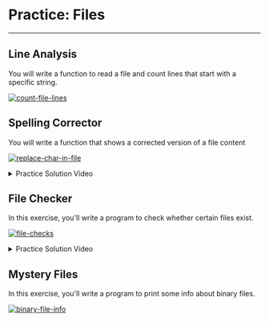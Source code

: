 # Practice: Files

---

## Line Analysis

You will write a function to read a file and count lines that start with a specific string.

[![count-file-lines](https://img.shields.io/static/v1?label=Open%20Project&message=count%20file%20lines&color=blue)](https://classroom.github.com/a/1kxDKuUN)

## Spelling Corrector

You will write a function that shows a corrected version of a file content

[![replace-char-in-file](https://img.shields.io/static/v1?label=Open%20Project&message=replace%20char%20in%20file&color=blue)](https://classroom.github.com/a/K1zOUhNZ)

<details><summary>Practice Solution Video</summary>

<div style="position: relative; padding-bottom: 56.25%; height: 0;"><iframe src="https://www.loom.com/embed/8820bd0dc81f400f982a450052f42dfb" frameborder="0" webkitallowfullscreen mozallowfullscreen allowfullscreen style="position: absolute; top: 0; left: 0; width: 100%; height: 100%;"></iframe></div>

</details>

## File Checker

In this exercise, you'll write a program to check whether certain files exist.

[![file-checks](https://img.shields.io/static/v1?label=Open%20Project&message=file%20checks&color=blue)](https://classroom.github.com/a/Dajh96AT)

<details><summary>Practice Solution Video</summary>

<div style="position: relative; padding-bottom: 56.25%; height: 0;"><iframe src="https://www.loom.com/embed/b3c5c119bad6424eb0ea0b9986b2b119" frameborder="0" webkitallowfullscreen mozallowfullscreen allowfullscreen style="position: absolute; top: 0; left: 0; width: 100%; height: 100%;"></iframe></div>

</details>

## Mystery Files

In this exercise, you'll write a program to print some info about binary files.

[![binary-file-info](https://img.shields.io/static/v1?label=Open%20Project&message=binary%20file%20info&color=blue)](https://classroom.github.com/a/PYcGZs2t)
